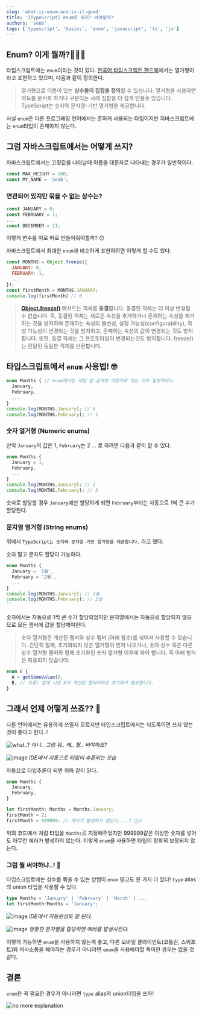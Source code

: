 ```yaml
---
slug: 'what-is-enum-and-is-it-good'
title: '[TypeScript] enum은 뭐지? 써야할까?'
authors: 'seob'
tags: ['typescript', 'basics', 'enum', 'javascript', 'ts', 'js']
---
```


## Enum? 이게 뭘까?🤷🏻‍♂️

타입스크립트에는 `enum`이라는 것이 있다. [한국어 타입스크립트 핸드북](https://typescript-kr.github.io/pages/enums.html)에서는 열거형이라고 표현하고 있으며, 다음과 같이 정의한다.

> 열거형으로 이름이 있는 **상수들의 집합을 정의**할 수 있습니다. 열거형을 사용하면 의도를 문서화 하거나 구분되는 사례 집합을 더 쉽게 만들수 있습니다. TypeScript는 숫자와 문자열-기반 열거형을 제공합니다.

<!--truncate-->

사실 `enum`은 다른 프로그래밍 언어에서는 흔하게 사용되는 타입이지만 자바스크립트에는 `enum`타입이 존재하지 않는다.

## 그럼 자바스크립트에서는 어떻게 쓰지?

자바스크립트에서는 고정값을 나타날때 이름을 대문자로 나타내는 경우가 일반적이다.

```js
const MAX_HEIGHT = 100;
const MY_NAME = 'Seob';
```

### 연관되어 있지만 묶을 수 없는 상수는?

```js
const JANUARY = 0;
const FEBRUARY = 1;
...
const DECEMBER = 11;
```

이렇게 변수를 따로 따로 만들어줘야할까? 😯

자바스크립트에서 최대한 `enum`과 비슷하게 표현하려면 이렇게 할 수도 있다.

```js
const MONTHS = Object.freeze({
  JANUARY: 0,
  FEBRUARY: 1,
  ...
});
const firstMonth = MONTHS.JANUARY;
console.log(firstMonth) // 0
```

> **[Object.freeze()](https://developer.mozilla.org/ko/docs/Web/JavaScript/Reference/Global_Objects/Object/freeze)** 메서드는 객체를 **동결**합니다. 동결된 객체는 더 이상 변경될 수 없습니다. 즉, 동결된 객체는 새로운 속성을 추가하거나 존재하는 속성을 제거하는 것을 방지하며 존재하는 속성의 불변성, 설정 가능성(configurability), 작성 가능성이 변경되는 것을 방지하고, 존재하는 속성의 값이 변경되는 것도 방지합니다. 또한, 동결 객체는 그 프로토타입이 변경되는것도 방지합니다. freeze()는 전달된 동일한 객체를 반환합니다.

## **타입스크립트에서 `enum` 사용법! 🤓**

```ts
enum Months { // enum에서는 제일 앞 글자만 대문자로 적는 것이 일반적이다.
  January,
  February,
  ...
}
console.log(MONTHS.January); // 0
console.log(MONTHS.February); // 1
```

### 숫자 열거형 (Numeric enums)

만약 `January`의 값은 1, `February`는 2 ... 로 하려면 다음과 같이 할 수 있다.

```ts
enum Months {
  January = 1,
  February,
  ...
}
console.log(MONTHS.January); // 1
console.log(MONTHS.February); // 2
```

숫자로 할당할 경우 `January`에만 할당하게 되면 `February`부터는 자동으로 1씩 큰 수가 할당된다.

### 문자열 열거형 (String enums)

위에서 `TypeScript는 숫자와 문자열-기반 열거형을 제공합니다.` 라고 했다.

숫자 말고 문자도 할당이 가능하다.

```ts
enum Months {
  January = '1월',
  February = '2월',
  ...
}
console.log(MONTHS.January); // 1월
console.log(MONTHS.February); // 2월
``
```

숫자에서는 자동으로 1씩 큰 수가 할당되었지만 문자열에서는 자동으로 할당되지 않으므로 모든 멤버에 값을 할당해야한다.

> 숫자 열거형은 계산된 멤버와 상수 멤버 (아래 참조)를 섞어서 사용할 수 있습니다. 간단히 말해, 초기화되지 않은 열거형이 먼저 나오거나, 숫자 상수 혹은 다른 상수 열거형 멤버와 함께 초기화된 숫자 열거형 이후에 와야 합니다. 즉 아래 방식은 허용되지 않습니다:

```ts
enum E {
  A = getSomeValue(),
  B, // 오류! 앞에 나온 A가 계산된 멤버이므로 초기화가 필요합니다.
}
```

## 그래서 언제 어떻게 쓰죠?? 🤨

다른 언어에서는 유용하게 쓰일지 모르지만 타입스크립트에서는 되도록이면 쓰지 않는 것이 좋다고 한다..!

![what..?](https://jjalbang.today/jjv1nt.gif)
_아니.. 그럼 뭐.. 왜.. 뭘.. 써야하죠?_

![image](https://user-images.githubusercontent.com/67283770/141263485-3d514a37-5119-4150-9b7a-1d6a067cccb9.png)
_IDE에서 자동으로 타입이 추론되는 모습_

자동으로 타입추론이 되면 위와 같이 된다.

```ts
enum Months {
  January,
  February,
}

let firstMonth: Months = Months.January;
firstMonth = 2;
firstMonth = 999999; // 에러가 발생하지 않는다....? 🤦🏻‍♂️
```

위의 코드에서 처럼 타입을 `Months`로 지정해주었지만 999999같은 이상한 숫자를 넣어도 아무런 에러가 발생하지 않는다.
이렇게 `enum`을 사용하면 타입이 정확히 보장되지 않는다.

### 그럼 뭘 써야하냐..! 🤯

타입스크립트에는 상수를 묶을 수 있는 방법이 `enum` 말고도 한 가지 더 있다!
`type` alias의 union 타입을 사용할 수 있다.

```ts
type Months = 'January' | 'February' | 'March' | ...
let firstMonth:Months = 'January';
```

![image](https://user-images.githubusercontent.com/67283770/141265470-5cf81fec-efd5-4a6e-bf8f-fe3c7356cd8d.png)
_IDE에서 자동완성도 잘 된다._

![image](https://user-images.githubusercontent.com/67283770/141265851-acd276da-ae86-4422-92e2-88333689f36f.png)
_엉뚱한 문자열을 할당하면 에러를 발생시킨다._

이렇게 가능하면 `enum`을 사용하지 않는게 좋고, 다른 모바일 클라이언트(코틀린, 스위프트)와 의사소통을 해야하는 경우가 아니라면 `enum`을 사용해야할 특이한 경우는 없을 것 같다.

## 결론

`enum`은 꼭 필요한 경우가 아니라면 `type` alias의 union타입을 쓰자!

![no more explanation](https://ww.namu.la/s/2b38937bb1ead788420b12c0f2f31d441cfc8af59d3fba718c03085bd37cacece7eaae2bc0e47717d99177eb018bd48b66075acf90a58840228eeb6fa02eeca1007e6df2caeb0816f1a9d14cd30b13ea)
